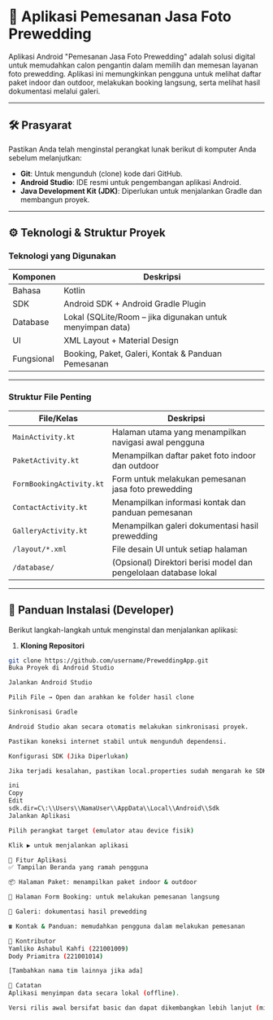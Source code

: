 # 📸 Aplikasi Pemesanan Jasa Foto Prewedding

Aplikasi Android "Pemesanan Jasa Foto Prewedding" adalah solusi digital untuk memudahkan calon pengantin dalam memilih dan memesan layanan foto prewedding. Aplikasi ini memungkinkan pengguna untuk melihat daftar paket indoor dan outdoor, melakukan booking langsung, serta melihat hasil dokumentasi melalui galeri.

---

## 🛠️ Prasyarat

Pastikan Anda telah menginstal perangkat lunak berikut di komputer Anda sebelum melanjutkan:

- **Git**: Untuk mengunduh (clone) kode dari GitHub.
- **Android Studio**: IDE resmi untuk pengembangan aplikasi Android.
- **Java Development Kit (JDK)**: Diperlukan untuk menjalankan Gradle dan membangun proyek.

---

## ⚙️ Teknologi & Struktur Proyek

### Teknologi yang Digunakan

| Komponen     | Deskripsi                                                    |
|--------------|--------------------------------------------------------------|
| Bahasa       | Kotlin                                                       |
| SDK          | Android SDK + Android Gradle Plugin                          |
| Database     | Lokal (SQLite/Room – jika digunakan untuk menyimpan data)    |
| UI           | XML Layout + Material Design                                 |
| Fungsional   | Booking, Paket, Galeri, Kontak & Panduan Pemesanan           |

---

### Struktur File Penting

| File/Kelas                 | Deskripsi                                                                 |
|----------------------------|--------------------------------------------------------------------------|
| `MainActivity.kt`          | Halaman utama yang menampilkan navigasi awal pengguna                   |
| `PaketActivity.kt`         | Menampilkan daftar paket foto indoor dan outdoor                         |
| `FormBookingActivity.kt`   | Form untuk melakukan pemesanan jasa foto prewedding                      |
| `ContactActivity.kt`       | Menampilkan informasi kontak dan panduan pemesanan                       |
| `GalleryActivity.kt`       | Menampilkan galeri dokumentasi hasil prewedding                          |
| `/layout/*.xml`            | File desain UI untuk setiap halaman                                      |
| `/database/`               | (Opsional) Direktori berisi model dan pengelolaan database lokal         |

---

## 🚀 Panduan Instalasi (Developer)

Berikut langkah-langkah untuk menginstal dan menjalankan aplikasi:

1. **Kloning Repositori**

```bash
git clone https://github.com/username/PreweddingApp.git
Buka Proyek di Android Studio

Jalankan Android Studio

Pilih File → Open dan arahkan ke folder hasil clone

Sinkronisasi Gradle

Android Studio akan secara otomatis melakukan sinkronisasi proyek.

Pastikan koneksi internet stabil untuk mengunduh dependensi.

Konfigurasi SDK (Jika Diperlukan)

Jika terjadi kesalahan, pastikan local.properties sudah mengarah ke SDK:

ini
Copy
Edit
sdk.dir=C\:\\Users\\NamaUser\\AppData\\Local\\Android\\Sdk
Jalankan Aplikasi

Pilih perangkat target (emulator atau device fisik)

Klik ▶️ untuk menjalankan aplikasi

🧪 Fitur Aplikasi
✅ Tampilan Beranda yang ramah pengguna

📦 Halaman Paket: menampilkan paket indoor & outdoor

📝 Halaman Form Booking: untuk melakukan pemesanan langsung

📸 Galeri: dokumentasi hasil prewedding

☎️ Kontak & Panduan: memudahkan pengguna dalam melakukan pemesanan

👥 Kontributor
Yamliko Ashabul Kahfi (221001009)
Dody Priamitra (221001014)

[Tambahkan nama tim lainnya jika ada]

📝 Catatan
Aplikasi menyimpan data secara lokal (offline).

Versi rilis awal bersifat basic dan dapat dikembangkan lebih lanjut (misalnya dengan backend online).
